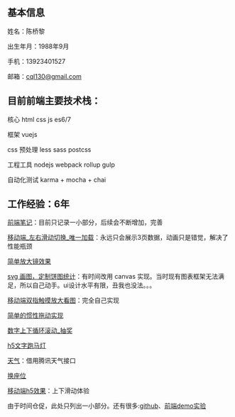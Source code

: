 
## 基本信息

姓名：陈桥黎

出生年月：1988年9月

手机：13923401527

邮箱：cql130@gmail.com

## 目前前端主要技术栈：

核心 html css js es6/7

框架 vuejs

css 预处理 less sass postcss

工程工具 nodejs webpack rollup gulp

自动化测试 karma + mocha + chai

## 工作经验：6年

[前端笔记](http://cqlql.github.io/note/#19)：目前只记录一小部分，后续会不断增加，完善

[移动端_左右滑动切换_唯一加载](http://cqlql.github.io/demo/20160919_mobile_左右滑动切换_唯一加载/dist)：永远只会展示3页数据，动画只是错觉，解决了性能瓶颈

[简单放大镜效果](http://cqlql.github.io/demo/20160830_简单放大镜效果)

[svg 画图，定制饼图统计](http://cqlql.github.io/demo/20170816_分块饼图统计/dist/index.html)：有时间改用 canvas 实现。当时现有图表框架无法满足，所以自己动手。ui设计水平有限，丑我也没法。。。

[移动端双指触摸放大看图](http://cqlql.github.io/demo/20170407_移动端_仿微信截图/dist)：完全自己实现

[简单的惯性拖动实现](http://cqlql.github.io/demo/20170104_惯性拖动/view.html)

[数字上下循环滚动_抽奖](http://cqlql.github.io/demo/20161230_数字上下循环滚动_抽奖/index1.html)

[h5文字跑马灯](http://cqlql.github.io/demo/20161207_文字跑马灯)

[天气](http://cqlql.github.io/demo/20161201_天气_农历年/dist)：借用腾讯天气接口

[换座位](http://cqlql.github.io/demo/20160801_座位表/placetable_example_plus.html)

[移动端h5效果](http://cqlql.github.io/demo/20151023_%E7%A7%BB%E5%8A%A8%E7%AB%AF_%E4%B8%8A%E4%B8%8B%E6%BB%91%E5%8A%A8%E5%88%87%E6%8D%A2_%E9%A3%8E%E6%A0%BC1_css%E7%89%88/)：上下滑动体验

由于时间仓促，此处只列出一小部分。还有很多:[github](https://github.com/cqlql)、[前端demo实验](https://github.com/cqlql/cqlql.github.io/tree/master/demo)
